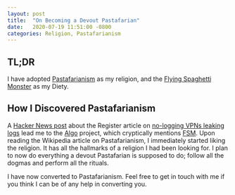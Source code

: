 ```yaml
---
layout: post
title:  "On Becoming a Devout Pastafarian"
date:   2020-07-19 11:51:00 -0800
categories: Religion, Pastafarianism
---
```


## TL;DR

I have adopted [Pastafarianism][] as my religion, and the [Flying Spaghetti
Monster][] as my Diety.

## How I Discovered Pastafarianism

A [Hacker News post][] about the Register article on [no-logging VPNs leaking
logs][] lead me to the [Algo][] project, which cryptically mentions [FSM][Flying
Spaghetti Monster].  Upon reading the Wikipedia article on Pastafarianism, I
immediately started liking the religion. It has all the hallmarks of a religion
I had been looking for. I plan to now do everything a devout Pastafarian is
supposed to do; follow all the dogmas and perform all the rituals.

I have now converted to Pastafarianism. Feel free to get in touch with me if you
think I can be of any help in converting you.

[Pastafarianism]: https://en.wikipedia.org/w/index.php?title=Pastafarianism

[Flying Spaghetti Monster]: https://en.wikipedia.org/wiki/Flying_Spaghetti_Monster

[Hacker News post]: https://news.ycombinator.com/item?id=23882463

[no-logging VPNs leaking logs]: https://www.theregister.com/2020/07/17/ufo_vpn_database/

[Algo]: https://github.com/trailofbits/algo

